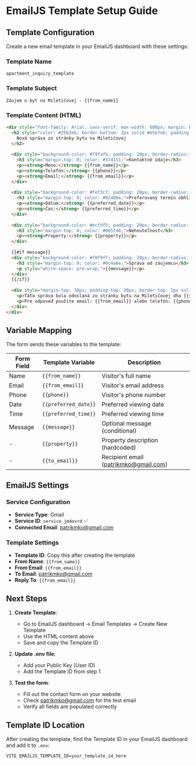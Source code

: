 # EmailJS Template Setup Guide

## Template Configuration

Create a new email template in your EmailJS dashboard with these settings:

### Template Name
`apartment_inquiry_template`

### Template Subject
```
Záujem o byt na Miletičovej - {{from_name}}
```

### Template Content (HTML)
```html
<div style="font-family: Arial, sans-serif; max-width: 600px; margin: 0 auto; padding: 20px;">
  <h2 style="color: #2563eb; border-bottom: 2px solid #e5e7eb; padding-bottom: 10px;">
    Nová správa zo stránky bytu na Miletičovej
  </h2>
  
  <div style="background-color: #f9fafb; padding: 20px; border-radius: 8px; margin: 20px 0;">
    <h3 style="margin-top: 0; color: #374151;">Kontaktné údaje</h3>
    <p><strong>Meno:</strong> {{from_name}}</p>
    <p><strong>Telefón:</strong> {{phone}}</p>
    <p><strong>Email:</strong> {{from_email}}</p>
  </div>
  
  <div style="background-color: #fef3c7; padding: 20px; border-radius: 8px; margin: 20px 0;">
    <h3 style="margin-top: 0; color: #92400e;">Preferovaný termín obhliadky</h3>
    <p><strong>Dátum:</strong> {{preferred_date}}</p>
    <p><strong>Čas:</strong> {{preferred_time}}</p>
  </div>
  
  <div style="background-color: #ecfdf5; padding: 20px; border-radius: 8px; margin: 20px 0;">
    <h3 style="margin-top: 0; color: #065f46;">Nehnuteľnosť</h3>
    <p><strong>Property:</strong> {{property}}</p>
  </div>
  
  {{#if message}}
  <div style="background-color: #f0f9ff; padding: 20px; border-radius: 8px; margin: 20px 0;">
    <h3 style="margin-top: 0; color: #0c4a6e;">Správa od záujemcu</h3>
    <p style="white-space: pre-wrap;">{{message}}</p>
  </div>
  {{/if}}
  
  <div style="margin-top: 30px; padding-top: 20px; border-top: 1px solid #e5e7eb; color: #6b7280; font-size: 14px;">
    <p>Táto správa bola odoslaná zo stránky bytu na Miletičovej dňa {{sent_date}}.</p>
    <p>Pre odpoveď použite email: {{from_email}} alebo telefón: {{phone}}</p>
  </div>
</div>
```

## Variable Mapping

The form sends these variables to the template:

| Form Field | Template Variable | Description |
|------------|------------------|-------------|
| Name | `{{from_name}}` | Visitor's full name |
| Email | `{{from_email}}` | Visitor's email address |
| Phone | `{{phone}}` | Visitor's phone number |
| Date | `{{preferred_date}}` | Preferred viewing date |
| Time | `{{preferred_time}}` | Preferred viewing time |
| Message | `{{message}}` | Optional message (conditional) |
| - | `{{property}}` | Property description (hardcoded) |
| - | `{{to_email}}` | Recipient email (patrikmko@gmail.com) |

## EmailJS Settings

### Service Configuration
- **Service Type**: Gmail
- **Service ID**: `service_jm4ovrd` ✅
- **Connected Email**: patrikmko@gmail.com

### Template Settings  
- **Template ID**: Copy this after creating the template
- **From Name**: `{{from_name}}`
- **From Email**: `{{from_email}}`
- **To Email**: patrikmko@gmail.com
- **Reply To**: `{{from_email}}`

## Next Steps

1. **Create Template**: 
   - Go to EmailJS dashboard → Email Templates → Create New Template
   - Use the HTML content above
   - Save and copy the Template ID

2. **Update .env file**:
   - Add your Public Key (User ID)
   - Add the Template ID from step 1

3. **Test the form**:
   - Fill out the contact form on your website
   - Check patrikmko@gmail.com for the test email
   - Verify all fields are populated correctly

## Template ID Location
After creating the template, find the Template ID in your EmailJS dashboard and add it to `.env`:
```
VITE_EMAILJS_TEMPLATE_ID=your_template_id_here
```